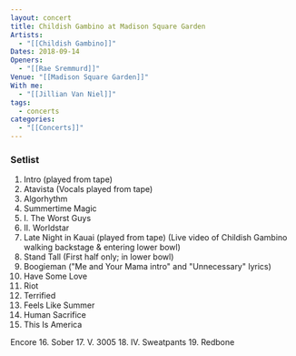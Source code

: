 ```yaml
---
layout: concert
title: Childish Gambino at Madison Square Garden
Artists:
  - "[[Childish Gambino]]"
Dates: 2018-09-14
Openers:
  - "[[Rae Sremmurd]]"
Venue: "[[Madison Square Garden]]"
With me:
  - "[[Jillian Van Niel]]"
tags:
  - concerts
categories:
  - "[[Concerts]]"
---
```


### Setlist
1. Intro (played from tape)
2. Atavista (Vocals played from tape)
3. Algorhythm
4. Summertime Magic
5. I. The Worst Guys
6. II. Worldstar
7. Late Night in Kauai (played from tape) (Live video of Childish Gambino walking backstage & entering lower bowl)
8. Stand Tall (First half only; in lower bowl)
9. Boogieman ("Me and Your Mama intro" and "Unnecessary" lyrics)
10. Have Some Love
11. Riot
12. Terrified
13. Feels Like Summer
14. Human Sacrifice
15. This Is America

Encore
16. Sober
17. V. 3005
18. IV. Sweatpants
19. Redbone
